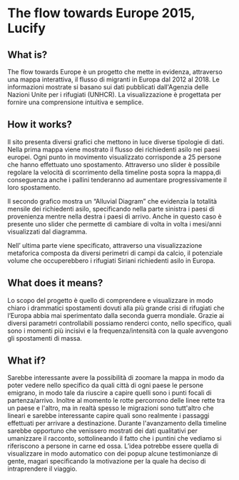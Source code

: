 # The flow towards Europe 2015, Lucify

## What is?
The flow towards Europe è un progetto che mette in evidenza, attraverso una mappa interattiva, il flusso di migranti in Europa dal 2012 al 2018. Le informazioni mostrate si basano sui dati pubblicati dall'Agenzia delle Nazioni Unite per i rifugiati (UNHCR). La visualizzazione è progettata per fornire una comprensione intuitiva e semplice.

## How it works?
Il sito presenta diversi grafici che mettono in luce diverse tipologie di dati.
Nella prima mappa viene mostrato il flusso dei richiedenti asilo nei paesi europei. Ogni punto in movimento visualizzato corrisponde a 25 persone che hanno effettuato uno spostamento. Attraverso uno slider è possibile regolare la velocità di scorrimento della timeline posta sopra la mappa,di conseguenza anche i pallini tenderanno ad aumentare progressivamente il loro spostamento.

Il secondo grafico mostra un “Alluvial Diagram” che evidenzia la totalità mensile dei richiedenti asilo, specificando nella parte sinistra i paesi di provenienza mentre nella destra i paesi di arrivo. Anche in questo caso è presente uno slider che permette di cambiare di volta in volta i mesi/anni  visualizzati dal diagramma.

Nell’ ultima parte viene specificato, attraverso una visualizzazione metaforica composta da diversi perimetri di campi da calcio, il potenziale volume che occuperebbero i rifugiati Siriani richiedenti asilo in Europa.

## What does it means?
Lo scopo del progetto è quello di comprendere e visualizzare in modo chiaro i drammatici spostamenti dovuti alla più grande crisi di rifugiati che l’Europa abbia mai sperimentato dalla seconda guerra mondiale. Grazie ai diversi parametri controllabili possiamo renderci conto, nello specifico, quali sono i momenti più incisivi e la frequenza/intensità con la quale avvengono gli spostamenti di massa.

## What if?
Sarebbe interessante avere la possibilità di zoomare la mappa in modo da poter vedere nello specifico da quali città di ogni paese le persone emigrano, in modo tale da riuscire a capire quelli sono i punti focali di partenza/arrivo. Inoltre al momento le rotte percorrono delle linee rette tra un paese e l'altro, ma in realtà spesso le migrazioni sono tutt'altro che lineari e sarebbe interessante capire quali sono realmente i passaggi effettuati per arrivare a destinazione.
Durante l'avanzamento della timeline sarebbe opportuno che venissero mostrati dei dati qualitativi per umanizzare il racconto, sottolineando il fatto che i  puntini che vediamo si riferiscono a persone in carne ed ossa. L’idea potrebbe essere quella di visualizzare in modo automatico con dei popup alcune testimonianze di gente, magari specificando la motivazione per la quale ha deciso di intraprendere il viaggio.
